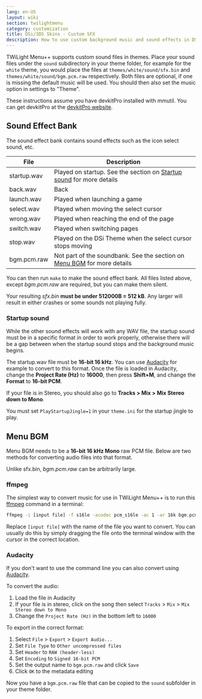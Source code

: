 ```yaml
---
lang: en-US
layout: wiki
section: twilightmenu
category: customization
title: DSi/3DS Skins - Custom SFX
description: How to use custom background music and sound effects in DSi and 3DS skins for TWiLight Menu++
---
```


TWiLight Menu++ supports custom sound files in themes. Place your sound files under the `sound` subdirectory in your theme folder, for example for the `white` theme, you would place the files at `themes/white/sound/sfx.bin` and `themes/white/sound/bgm.pcm.raw` respectively. Both files are optional, if one is missing the default music will be used. You should then also set the music option in settings to "Theme".

These instructions assume you have devkitPro installed with mmutil. You can get devkitPro at the [devkitPro website](https://devkitpro.org/wiki/Getting_Started).

## Sound Effect Bank
The sound effect bank contains sound effects such as the icon select sound, etc.

| File        | Description                                                                            |
| ----------- | -------------------------------------------------------------------------------------- |
| startup.wav | Played on startup. See the section on [Startup sound](#startup-sound) for more details |
| back.wav    | Back                                                                                   |
| launch.wav  | Played when launching a game                                                           |
| select.wav  | Played when moving the select cursor                                                   |
| wrong.wav   | Played when reaching the end of the page                                               |
| switch.wav  | Played when switching pages                                                            |
| stop.wav    | Played on the DSi Theme when the select cursor stops moving                            |
| bgm.pcm.raw | Not part of the soundbank. See the section on [Menu BGM](#menu-bgm) for more details   |

You can then run `make` to make the sound effect bank. All files listed above, except *bgm.pcm.raw* are required, but you can make them silent.

Your resulting *sfx.bin* **must be under 512000B = 512 kB**. Any larger will result in either crashes or some sounds not playing fully.

### Startup sound
While the other sound effects will work with any WAV file, the startup sound must be in a specific format in order to work properly, otherwise there will be a gap between when the startup sound stops and the background music begins.

The startup.wav file must be **16-bit 16 kHz**. You can use [Audacity](https://www.audacityteam.org/download/) for example to convert to this format. Once the file is loaded in Audacity, change the **Project Rate (Hz)** to **16000**, then press **Shift+M**, and change the **Format** to **16-bit PCM**.

If your file is in Stereo, you should also go to **Tracks > Mix > Mix Stereo down to Mono**.

You must set `PlayStartupJingle=1` in your `theme.ini` for the startup jingle to play.


## Menu BGM
Menu BGM needs to be a **16-bit 16 kHz Mono** raw PCM file. Below are two methods for converting audio files into that format.

Unlike sfx.bin, *bgm.pcm.raw* can be arbitrarily large.

### ffmpeg
The simplest way to convert music for use in TWiLight Menu++ is to run this [ffmpeg](https://ffmpeg.org) command in a terminal:

```bash
ffmpeg -i [input file] -f s16le -acodec pcm_s16le -ac 1 -ar 16k bgm.pcm.raw
```

Replace `[input file]` with the name of the file you want to convert. You can usually do this by simply dragging the file onto the terminal window with the cursor in the correct location.

### Audacity
If you don't want to use the command line you can also convert using [Audacity](https://www.audacityteam.org/download/).

To convert the audio:
1. Load the file in Audacity
1. If your file is in stereo, click on the song then select `Tracks` > `Mix` > `Mix Stereo down to Mono`
1. Change the `Project Rate (Hz)` in the bottom left to `16000`

To export in the correct format:
1. Select `File` > `Export` > `Export Audio...`
1. Set `File Type` to `Other uncompressed files`
1. Set `Header` to `RAW (header-less)`
1. Set `Encoding` to `Signed 16-bit PCM`
1. Set the output name to `bgm.pcm.raw` and click `Save`
1. Click `OK` to the metadata editing

Now you have a `bgm.pcm.raw` file that can be copied to the `sound` subfolder in your theme folder.
